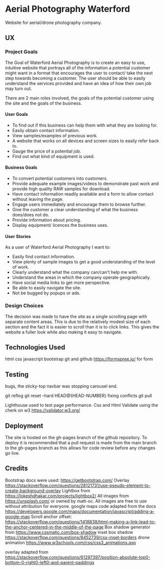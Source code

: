 # Aerial Photography Waterford
Website for aerial/drone photography company.

## UX

### Project Goals

The Goal of Waterford Aerial Photography is to create an easy to use, intuitive website that portrays all of the information a potential customer might want in a format that encourages the user to contact/ take the next step towards becoming a customer. The user should be able to easily understand the services provided and have an idea of how their own job may turn out.

There are 2 main roles involved, the goals of the potential customer using the site and the goals of the business.

#### User Goals

* To find out if this business can help them with what they are looking for.
* Easily obtain contact information.
* View samples/examples of previous work.
* A website that works on all devices and screen sizes to easily refer back to.
* Gauge the price of a potential job.
* Find out what kind of equipment is used.

#### Business Goals

* To convert potential customers into customers.
* Provide adequate example images/videos to demonstrate past work and provide high quality RAW samples for download.
* Have contact information readily available and a form to allow contact without leaving the page.
* Engage users immediately and encourage them to browse further.
* Give the customer a clear understanding of what the business does/does not do.
* Provide information about pricing.
* Display equipment/ licences the business uses.

#### User Stories

As a user of Waterford Aerial Photography I want to:

* Easily find contact information.
* View plenty of sample images to get a good understanding of the level of work.
* Clearly understand what the company can/can't help me with.
* Understand the areas in which the company operate geographically.
* Have social media links to get more perspective.
* Be able to easily navigate the site.
* Not be bugged by popups or ads.

### Design Choices

The decision was made to have the site as a single scrolling page with separate content areas. This is due to the relatively modest size of each section and the fact it is easier to scroll than it is to click links. This gives the website a fuller look while also making it easy to navigate.


## Technologies Used

html
css
javascript
bootstrap
git and github
https://formspree.io/ for form

## Testing
bugs, the sticky-top navbar was stopping carousel end.

git reflog
git reset –hard HEAD@{HEAD-NUMBER}
fixing conflicts
git pull

Lighthouse used to test page performance.
Css and Html Validate using the cherk on w3 https://validator.w3.org/
## Deployment

The site is hosted on the gh-pages branch of the github repository.
To deploy it is recommended that a pull request is made from the main branch to the gh-pages branch as this allows for code review before any changes go live.

## Credits
Bootstrap docs were used: https://getbootstrap.com/
Overlay
https://stackoverflow.com/questions/28121731/use-pseudo-element-to-create-background-overlay
 Lightbox from https://lokeshdhakar.com/projects/lightbox2/
 All images from https://unsplash.com/ or owned by matt-oc. All images are free to use without attribution for everyone.
 google maps code adapted from the docs https://developers.google.com/maps/documentation/javascript/adding-a-google-map
 Scroll anchor offset: https://stackoverflow.com/questions/1418838/html-making-a-link-lead-to-the-anchor-centered-in-the-middle-of-the-page
 Box shadow generator from https://www.cssmatic.com/box-shadow
 inset box shadow https://stackoverflow.com/questions/8452739/css-inset-borders
 drone animation https://www.w3schools.com/css/css3_animations.asp

overlay adapted from https://stackoverflow.com/questions/61297397/position-absolute-top0-bottom-0-right0-left0-and-parent-paddings
